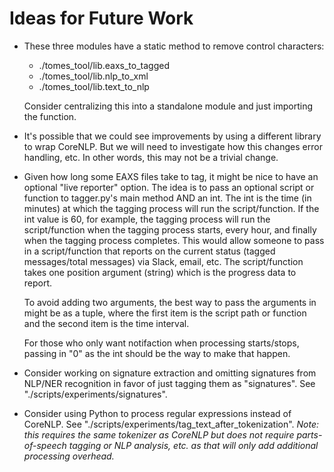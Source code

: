 # Ideas for Future Work

- These three modules have a static method to remove control characters:	

	- ./tomes_tool/lib.eaxs\_to\_tagged
	- ./tomes_tool/lib.nlp\_to\_xml
	- ./tomes_tool/lib.text\_to\_nlp
	
	Consider centralizing this into a standalone module and just importing the function.

- It's possible that we could see improvements by using a different library to wrap CoreNLP. But we will need to investigate how this changes error handling, etc. In other words, this may not be a trivial change.

- Given how long some EAXS files take to tag, it might be nice to have an optional "live reporter" option. The idea is to pass an optional script or function to tagger.py's main method AND an int. The int is the time (in minutes) at which the tagging process will run the script/function. If the int value is 60, for example, the tagging process will run the script/function when the tagging process starts, every hour, and finally when the tagging process completes. This would allow someone to pass in a script/function that reports on the current status (tagged messages/total messages) via Slack, email, etc. The script/function takes one position argument (string) which is the progress data to report.

	To avoid adding two arguments, the best way to pass the arguments in might be as a tuple, where the first item is the script path or function and the second item is the time interval.

	For those who only want notifaction when processing starts/stops, passing in "0" as the int should be the way to make that happen.

- Consider working on signature extraction and omitting signatures from NLP/NER recognition in favor of just tagging them as "signatures". See "./scripts/experiments/signatures".

- Consider using Python to process regular expressions instead of CoreNLP. See "./scripts/experiments/tag\_text\_after\_tokenization". *Note: this requires the same tokenizer as CoreNLP but does not require parts-of-speech tagging or NLP analysis, etc. as that will only add additional processing overhead.*





